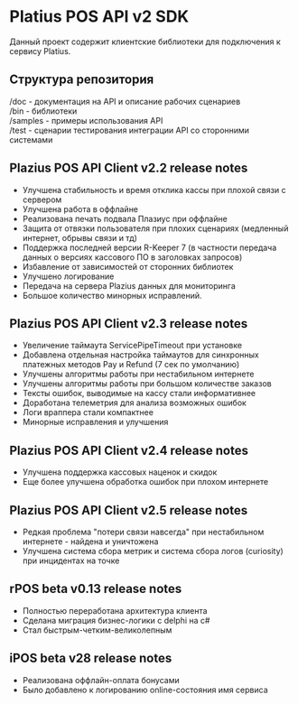 # Platius POS API v2 SDK

Данный проект содержит клиентские библиотеки для подключения к сервису Platius.

## Структура репозитория
/doc - документация на API и описание рабочих сценариев  
/bin - библиотеки  
/samples - примеры использования API  
/test - сценарии тестирования интеграции API со сторонними системами  


## Plazius POS API Client v2.2 release notes
- Улучшена стабильность и время отклика кассы при плохой связи с сервером
- Улучшена работа в оффлайне
- Реализована печать подвала Плазиус при оффлайне
- Защита от отвязки пользователя при плохих сценариях (медленный интернет, обрывы связи и тд)
- Поддержка последней версии R-Keeper 7 (в частности передача данных о версиях кассового ПО в заголовках запросов)
- Избавление от зависимостей от сторонних библиотек
- Улучшено логирование
- Передача на сервера Plazius данных для мониторинга
- Большое количество минорных исправлений.


## Plazius POS API Client v2.3 release notes
- Увеличение таймаута ServicePipeTimeout при установке
- Добавлена отдельная настройка таймаутов для синхронных платежных методов Pay и Refund (7 сек по умолчанию)
- Улучшены алгоритмы работы при нестабильном интернете
- Улучшены алгоритмы работы при большом количестве заказов
- Тексты ошибок, выводимые на кассу стали информативнее
- Доработана телеметрия для анализа возможных ошибок
- Логи враппера стали компактнее
- Минорные исправления и улучшения


## Plazius POS API Client v2.4 release notes
- Улучшена поддержка кассовых наценок и скидок
- Еще более улучшена обработка ошибок при плохом интернете


## Plazius POS API Client v2.5 release notes
- Редкая проблема "потери связи навсегда" при нестабильном интернете - найдена и уничтожена
- Улучшена система сбора метрик и система сбора логов (curiosity) при инцидентах на точке


## rPOS beta v0.13 release notes
- Полностью переработана архитектура клиента
- Сделана миграция бизнес-логики с delphi на c#
- Стал быстрым-четким-великолепным


## iPOS beta v28 release notes
- Реализована оффлайн-оплата бонусами
- Было добавлено к логированию online-состояния имя сервиса
